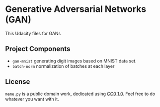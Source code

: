# Generative Adversarial Networks (GAN)

This Udacity files for GANs

## Project Components
* `gan-mnist` generating digit images based on MNIST data set.
* `batch-norm` normalization of batches at each layer


## License
`meme.py` is a public domain work, dedicated using [CC0 1.0](https://creativecommons.org/publicdomain/zero/1.0/). Feel free to do whatever you want with it.
